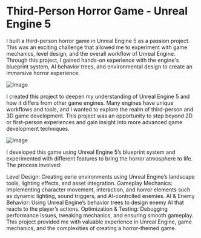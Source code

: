 # Third-Person Horror Game - Unreal Engine 5

I built a third-person horror game in Unreal Engine 5 as a passion project. This was an exciting challenge that allowed me to experiment with game mechanics, level design, and the overall workflow of Unreal Engine. Through this project, I gained hands-on experience with the engine's blueprint system, AI behavior trees, and environmental design to create an immersive horror experience.


![Image](https://github.com/user-attachments/assets/7998ab2c-16c5-4d71-bd6d-7bd52eded83a)







I created this project to deepen my understanding of Unreal Engine 5 and how it differs from other game engines. Many engines have unique workflows and tools, and I wanted to explore the realm of third-person and 3D game development. This project was an opportunity to step beyond 2D or first-person experiences and gain insight into more advanced game development techniques.


![Image](https://github.com/user-attachments/assets/3b59b7ec-359d-4624-a65b-e92a46ca9ac6)





I developed this game using Unreal Engine 5’s blueprint system and experimented with different features to bring the horror atmosphere to life. The process involved:

Level Design: Creating eerie environments using Unreal Engine’s landscape tools, lighting effects, and asset integration.
Gameplay Mechanics: Implementing character movement, interaction, and horror elements such as dynamic lighting, sound triggers, and AI-controlled enemies.
AI & Enemy Behavior: Using Unreal Engine’s behavior trees to design enemy AI that reacts to the player’s actions.
Optimization & Testing: Debugging performance issues, tweaking mechanics, and ensuring smooth gameplay.
This project provided me with valuable experience in Unreal Engine, game mechanics, and the complexities of creating a horror-themed game.
